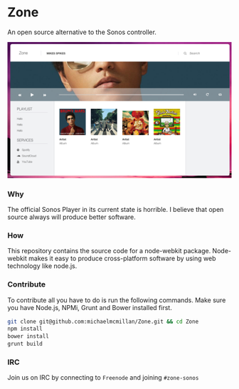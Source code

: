 # Zone
An open source alternative to the Sonos controller.

![Screenshot](assets/screens/screenshot.png)

### Why
The official Sonos Player in its current state is horrible. I believe that open source always will produce better software.

### How
This repository contains the source code for a node-webkit package. Node-webkit makes it easy to produce cross-platform software by using web technology like node.js.

### Contribute
To contribute all you have to do is run the following commands. Make sure you have Node.js, NPMi, Grunt and Bower installed first.
````bash
git clone git@github.com:michaelmcmillan/Zone.git && cd Zone
npm install
bower install
grunt build
````

### IRC
Join us on IRC by connecting to <code>Freenode</code> and joining <code>#zone-sonos</code> 
